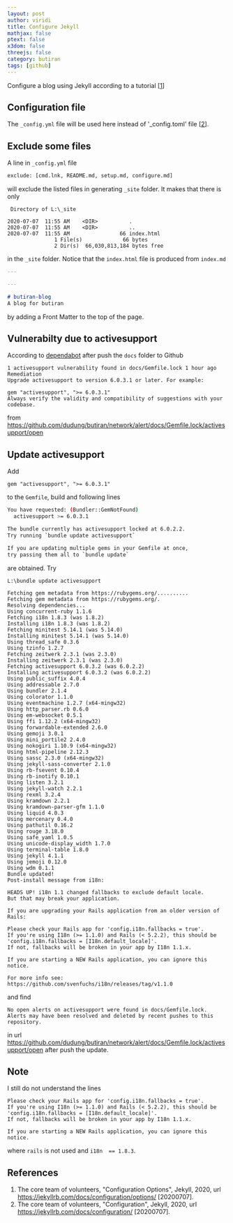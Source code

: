 ```yaml
---
layout: post
author: viridi
title: Configure Jekyll
mathjax: false
ptext: false
x3dom: false
threejs: false
category: butiran
tags: [github]
---
```

Configure a blog using Jekyll according to a tutorial [[1](#ref1)]


## Configuration file
The `_config.yml` file will be used here instead of '_config.toml' file [[2](#ref1)].


## Exclude some files
A line in `_config.yml` file

```bash
exclude: [cmd.lnk, README.md, setup.md, configure.md]
```

will exclude the listed files in generating `_site` folder. It makes that there is only

```batch
 Directory of L:\_site

2020-07-07  11:55 AM    <DIR>          .
2020-07-07  11:55 AM    <DIR>          ..
2020-07-07  11:55 AM                66 index.html
               1 File(s)             66 bytes
               2 Dir(s)  66,030,813,184 bytes free
```

in the `_site` folder. Notice that the `index.html` file is produced from `index.md`

```md
---

---

# butiran-blog
A blog for butiran
```

by adding a Front Matter to the top of the page.


## Vulnerabilty due to activesupport
According to [dependabot](https://github.com/apps/dependabot) after push the `docs` folder to Github

```
1 activesupport vulnerability found in docs/Gemfile.lock 1 hour ago
Remediation
Upgrade activesupport to version 6.0.3.1 or later. For example:

gem "activesupport", ">= 6.0.3.1"
Always verify the validity and compatibility of suggestions with your codebase.
```

from <https://github.com/dudung/butiran/network/alert/docs/Gemfile.lock/activesupport/open>


## Update activesupport
Add

```gem
gem "activesupport", ">= 6.0.3.1"
```

to the `Gemfile`, build and following lines

```bash
You have requested: (Bundler::GemNotFound)
  activesupport >= 6.0.3.1

The bundle currently has activesupport locked at 6.0.2.2.
Try running `bundle update activesupport`

If you are updating multiple gems in your Gemfile at once,
try passing them all to `bundle update`
```

are obtained. Try

```batch
L:\bundle update activesupport
```

```
Fetching gem metadata from https://rubygems.org/..........
Fetching gem metadata from https://rubygems.org/.
Resolving dependencies...
Using concurrent-ruby 1.1.6
Fetching i18n 1.8.3 (was 1.8.2)
Installing i18n 1.8.3 (was 1.8.2)
Fetching minitest 5.14.1 (was 5.14.0)
Installing minitest 5.14.1 (was 5.14.0)
Using thread_safe 0.3.6
Using tzinfo 1.2.7
Fetching zeitwerk 2.3.1 (was 2.3.0)
Installing zeitwerk 2.3.1 (was 2.3.0)
Fetching activesupport 6.0.3.2 (was 6.0.2.2)
Installing activesupport 6.0.3.2 (was 6.0.2.2)
Using public_suffix 4.0.4
Using addressable 2.7.0
Using bundler 2.1.4
Using colorator 1.1.0
Using eventmachine 1.2.7 (x64-mingw32)
Using http_parser.rb 0.6.0
Using em-websocket 0.5.1
Using ffi 1.12.2 (x64-mingw32)
Using forwardable-extended 2.6.0
Using gemoji 3.0.1
Using mini_portile2 2.4.0
Using nokogiri 1.10.9 (x64-mingw32)
Using html-pipeline 2.12.3
Using sassc 2.3.0 (x64-mingw32)
Using jekyll-sass-converter 2.1.0
Using rb-fsevent 0.10.4
Using rb-inotify 0.10.1
Using listen 3.2.1
Using jekyll-watch 2.2.1
Using rexml 3.2.4
Using kramdown 2.2.1
Using kramdown-parser-gfm 1.1.0
Using liquid 4.0.3
Using mercenary 0.4.0
Using pathutil 0.16.2
Using rouge 3.18.0
Using safe_yaml 1.0.5
Using unicode-display_width 1.7.0
Using terminal-table 1.8.0
Using jekyll 4.1.1
Using jemoji 0.12.0
Using wdm 0.1.1
Bundle updated!
Post-install message from i18n:

HEADS UP! i18n 1.1 changed fallbacks to exclude default locale.
But that may break your application.

If you are upgrading your Rails application from an older version of Rails:

Please check your Rails app for 'config.i18n.fallbacks = true'.
If you're using I18n (>= 1.1.0) and Rails (< 5.2.2), this should be
'config.i18n.fallbacks = [I18n.default_locale]'.
If not, fallbacks will be broken in your app by I18n 1.1.x.

If you are starting a NEW Rails application, you can ignore this notice.

For more info see:
https://github.com/svenfuchs/i18n/releases/tag/v1.1.0
```

and find

```
No open alerts on activesupport were found in docs/Gemfile.lock.
Alerts may have been resolved and deleted by recent pushes to this repository.
```

in url <https://github.com/dudung/butiran/network/alert/docs/Gemfile.lock/activesupport/open> after push the update.

## Note
I still do not understand the lines

```
Please check your Rails app for 'config.i18n.fallbacks = true'.
If you're using I18n (>= 1.1.0) and Rails (< 5.2.2), this should be
'config.i18n.fallbacks = [I18n.default_locale]'.
If not, fallbacks will be broken in your app by I18n 1.1.x.

If you are starting a NEW Rails application, you can ignore this notice.
```

where `rails` is not used and `i18n  == 1.8.3`. 


## References
1. <a name="ref1"></a> The core team of volunteers, "Configuration Options", Jekyll, 2020, 
 url <https://jekyllrb.com/docs/configuration/options/> [20200707].
2. <a name="ref1"></a> The core team of volunteers, "Configuration", Jekyll, 2020, url <https://jekyllrb.com/docs/configuration/> [20200707].